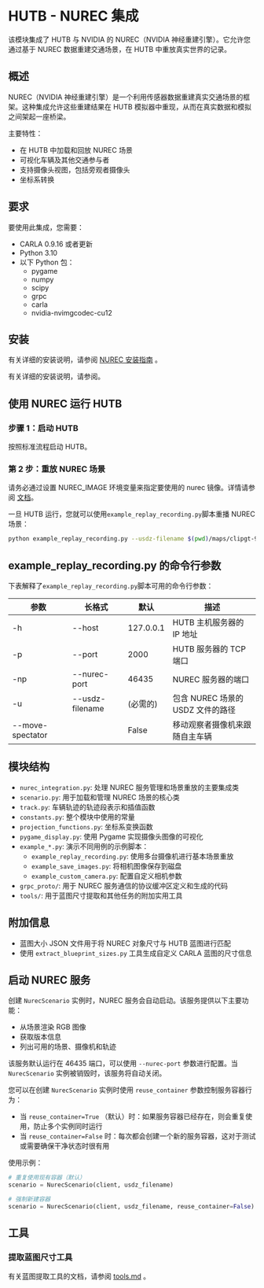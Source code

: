 # HUTB - NUREC 集成

该模块集成了 HUTB 与 NVIDIA 的 NUREC（NVIDIA 神经重建引擎）。它允许您通过基于 NUREC 数据重建交通场景，在 HUTB 中重放真实世界的记录。

## 概述

NUREC（NVIDIA 神经重建引擎）是一个利用传感器数据重建真实交通场景的框架。这种集成允许这些重建结果在 HUTB 模拟器中重现，从而在真实数据和模拟之间架起一座桥梁。

主要特性：
- 在 HUTB 中加载和回放 NUREC 场景
- 可视化车辆及其他交通参与者
- 支持摄像头视图，包括旁观者摄像头
- 坐标系转换

## 要求

要使用此集成，您需要：

- CARLA 0.9.16 或者更新
- Python 3.10
- 以下 Python 包：
  - pygame
  - numpy
  - scipy
  - grpc
  - carla
  - nvidia-nvimgcodec-cu12

## 安装

有关详细的安装说明，请参阅 [NUREC 安装指南](../nvidia-nurec.md) 。

有关详细的安装说明，请参阅。

## 使用 NUREC 运行 HUTB

### 步骤 1：启动 HUTB

按照标准流程启动 HUTB。

### 第 2 步：重放 NUREC 场景

请务必通过设置 NUREC_IMAGE 环境变量来指定要使用的 nurec 镜像。详情请参阅 [文档](../nvidia-nurec.md)。

一旦 HUTB 运行，您就可以使用`example_replay_recording.py`脚本重播 NUREC 场景：

```bash
python example_replay_recording.py --usdz-filename $(pwd)/maps/clipgt-9e849eeb-073f-424c-838c-493b56c806fb.usdz --move-spectator
```

## example_replay_recording.py 的命令行参数

下表解释了`example_replay_recording.py`脚本可用的命令行参数：

| 参数               | 长格式 | 默认         | 描述                                                                  |
|------------------|-----------|------------|---------------------------------------------------------------------|
| -h               | --host | 127.0.0.1  | HUTB 主机服务器的 IP 地址                                                   |
| -p               | --port | 2000       | HUTB 服务器的 TCP 端口                                                    |
| -np              | --nurec-port | 46435      | NUREC 服务器的端口                                                        |
| -u               | --usdz-filename | (必需的) | 包含 NUREC 场景的 USDZ 文件的路径                                             |
| --move-spectator | | False      | 移动观察者摄像机来跟随自主车辆 |

## 模块结构

- `nurec_integration.py`: 处理 NUREC 服务管理和场景重放的主要集成类
- `scenario.py`: 用于加载和管理 NUREC 场景的核心类
- `track.py`: 车辆轨迹的轨迹段表示和插值函数
- `constants.py`: 整个模块中使用的常量
- `projection_functions.py`: 坐标系变换函数
- `pygame_display.py`: 使用 Pygame 实现摄像头图像的可视化
- `example_*.py`: 演示不同用例的示例脚本：
  - `example_replay_recording.py`: 使用多台摄像机进行基本场景重放
  - `example_save_images.py`: 将相机图像保存到磁盘
  - `example_custom_camera.py`: 配置自定义相机参数
- `grpc_proto/`: 用于 NUREC 服务通信的协议缓冲区定义和生成的代码
- `tools/`: 用于蓝图尺寸提取和其他任务的附加实用工具

## 附加信息

- 蓝图大小 JSON 文件用于将 NUREC 对象尺寸与 HUTB 蓝图进行匹配
- 使用 `extract_blueprint_sizes.py` 工具生成自定义 CARLA 蓝图的尺寸信息

## 启动 NUREC 服务

创建 `NurecScenario` 实例时，NUREC 服务会自动启动。该服务提供以下主要功能：
- 从场景渲染 RGB 图像
- 获取版本信息
- 列出可用的场景、摄像机和轨迹

该服务默认运行在 46435 端口，可以使用 `--nurec-port` 参数进行配置。当 `NurecScenario` 实例被销毁时，该服务将自动关闭。

您可以在创建 `NurecScenario` 实例时使用 `reuse_container` 参数控制服务容器行为：
- 当 `reuse_container=True` （默认）时：如果服务容器已经存在，则会重复使用，防止多个实例同时运行
- 当 `reuse_container=False` 时：每次都会创建一个新的服务容器，这对于测试或需要确保干净状态时很有用

使用示例：
```python
# 重复使用现有容器（默认）
scenario = NurecScenario(client, usdz_filename)

# 强制新建容器
scenario = NurecScenario(client, usdz_filename, reuse_container=False)
```

## 工具

### 提取蓝图尺寸工具

有关蓝图提取工具的文档，请参阅 [tools.md](tools.md) 。


